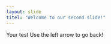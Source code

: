 ```yaml
---
layout: slide
titel: "Welcome to our second slide!"
---
```

Your test
Use the left arrow to go back!
